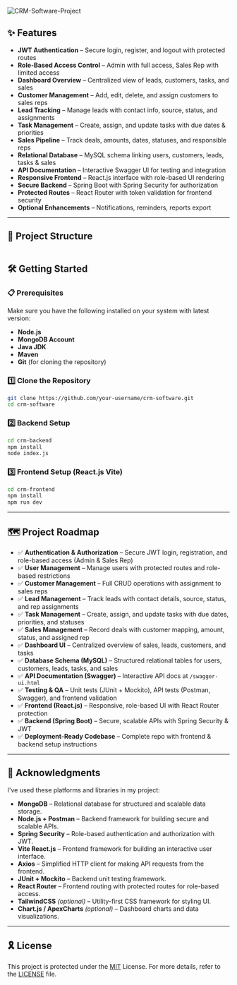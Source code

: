 ![CRM-Software-Project](https://socialify.git.ci/vippium/CRM-Software-Project/image?custom_description=&custom_language=React&description=1&font=Jost&language=1&name=1&pattern=Transparent&theme=Auto)

## ✨ Features

- **JWT Authentication** – Secure login, register, and logout with protected routes
- **Role-Based Access Control** – Admin with full access, Sales Rep with limited access
- **Dashboard Overview** – Centralized view of leads, customers, tasks, and sales
- **Customer Management** – Add, edit, delete, and assign customers to sales reps
- **Lead Tracking** – Manage leads with contact info, source, status, and assignments
- **Task Management** – Create, assign, and update tasks with due dates & priorities
- **Sales Pipeline** – Track deals, amounts, dates, statuses, and responsible reps
- **Relational Database** – MySQL schema linking users, customers, leads, tasks & sales
- **API Documentation** – Interactive Swagger UI for testing and integration
- **Responsive Frontend** – React.js interface with role-based UI rendering
- **Secure Backend** – Spring Boot with Spring Security for authorization
- **Protected Routes** – React Router with token validation for frontend security
- **Optional Enhancements** – Notifications, reminders, reports export

---

## 📁 Project Structure

```sh
```

## 🛠️ Getting Started

### 📋 Prerequisites  
Make sure you have the following installed on your system with latest version:  
- **Node.js**
- **MongoDB Account**
- **Java JDK** 
- **Maven** 
- **Git** (for cloning the repository)

### 1️⃣ Clone the Repository  
```sh
git clone https://github.com/your-username/crm-software.git
cd crm-software
```

### 2️⃣ Backend Setup
```sh
cd crm-backend
npm install
node index.js
```

### 3️⃣ Frontend Setup (React.js Vite)
```sh
cd crm-frontend
npm install
npm run dev
```
---

## 🗺️ Project Roadmap  

- ✅ **Authentication & Authorization** – Secure JWT login, registration, and role-based access (Admin & Sales Rep)  
- ✅ **User Management** – Manage users with protected routes and role-based restrictions  
- ✅ **Customer Management** – Full CRUD operations with assignment to sales reps  
- ✅ **Lead Management** – Track leads with contact details, source, status, and rep assignments  
- ✅ **Task Management** – Create, assign, and update tasks with due dates, priorities, and statuses  
- ✅ **Sales Management** – Record deals with customer mapping, amount, status, and assigned rep  
- ✅ **Dashboard UI** – Centralized overview of sales, leads, customers, and tasks  
- ✅ **Database Schema (MySQL)** – Structured relational tables for users, customers, leads, tasks, and sales  
- ✅ **API Documentation (Swagger)** – Interactive API docs at `/swagger-ui.html`  
- ✅ **Testing & QA** – Unit tests (JUnit + Mockito), API tests (Postman, Swagger), and frontend validation  
- ✅ **Frontend (React.js)** – Responsive, role-based UI with React Router protection  
- ✅ **Backend (Spring Boot)** – Secure, scalable APIs with Spring Security & JWT  
- ✅ **Deployment-Ready Codebase** – Complete repo with frontend & backend setup instructions  

---

## 🙌 Acknowledgments  

I've used these platforms and libraries in my project:  

- **MongoDB** – Relational database for structured and scalable data storage.  
- **Node.js + Postman** – Backend framework for building secure and scalable APIs.  
- **Spring Security** – Role-based authentication and authorization with JWT.  
- **Vite React.js** – Frontend framework for building an interactive user interface.  
- **Axios** – Simplified HTTP client for making API requests from the frontend.   
- **JUnit + Mockito** – Backend unit testing framework.  
- **React Router** – Frontend routing with protected routes for role-based access.  
- **TailwindCSS** *(optional)* – Utility-first CSS framework for styling UI.  
- **Chart.js / ApexCharts** *(optional)* – Dashboard charts and data visualizations.  

---

## 🎗 License  

This project is protected under the [MIT](https://choosealicense.com/licenses/mit/) License. For more details, refer to the [LICENSE]([./LICENSE](https://github.com/vippium/CRM-Software-Project/blob/master/LICENSE.md)) file.  
